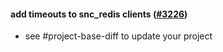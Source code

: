 #### add timeouts to snc_redis clients ([#3226](https://github.com/shopsys/shopsys/pull/3226))

-   see #project-base-diff to update your project
